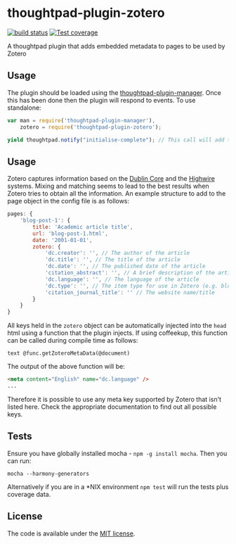 thoughtpad-plugin-zotero
========================

[![build status][travis-image]][travis-url]
[![Test coverage][coveralls-image]][coveralls-url]

A thoughtpad plugin that adds embedded metadata to pages to be used by Zotero

## Usage

The plugin should be loaded using the [thoughtpad-plugin-manager](https://github.com/thoughtpad/thoughtpad-plugin-manager). Once this has been done then the plugin will respond to events. To use standalone:

```JavaScript
var man = require('thoughtpad-plugin-manager'),
    zotero = require('thoughtpad-plugin-zotero');

yield thoughtpad.notify("initialise-complete"); // This call will add the Zotero function call for during compile time
```

## Usage

Zotero captures information based on the [Dublin Core](http://dublincore.org/) and the [Highwire](http://scholar.google.co.uk/intl/en/scholar/inclusion.html) systems. Mixing and matching seems to lead to the best results when Zotero tries to obtain all the information. An example structure to add to the page object in the config file is as follows:

```JavaScript
pages: {
	'blog-post-1': {
		title: 'Academic article title',
		url: 'blog-post-1.html',
		date: '2001-01-01',
		zotero: {
			'dc.creator': '', // The author of the article
			'dc.title': '', // The title of the article
			'dc.date': '', // The published date of the article
			'citation_abstract': '', // A brief description of the article
			'dc.language': '', // The language of the article
			'dc.type': '', // The item type for use in Zotero (e.g. blogPost)
			'citation_journal_title': '' // The website name/title
		}
	}
}
```

All keys held in the `zotero` object can be automatically injected into the `head` html using a function that the plugin injects. If using coffeekup, this function can be called during compile time as follows:

`text @func.getZoteroMetaData(@document)`

The output of the above function will be:

```Html
<meta content="English" name="dc.language" />
...
```

Therefore it is possible to use any meta key supported by Zotero that isn't listed here. Check the appropriate documentation to find out all possible keys.

## Tests

Ensure you have globally installed mocha - `npm -g install mocha`. Then you can run:

`mocha --harmony-generators`

Alternatively if you are in a *NIX environment `npm test` will run the tests plus coverage data.

## License

The code is available under the [MIT license](http://deif.mit-license.org/).

[travis-image]: https://img.shields.io/travis/thoughtpad/thoughtpad-plugin-zotero/master.svg?style=flat-square
[travis-url]: https://travis-ci.org/thoughtpad/thoughtpad-plugin-zotero
[coveralls-image]: https://img.shields.io/coveralls/thoughtpad/thoughtpad-plugin-zotero/master.svg?style=flat-square
[coveralls-url]: https://coveralls.io/r/thoughtpad/thoughtpad-plugin-zotero?branch=master